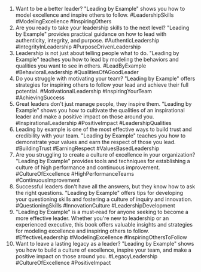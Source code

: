 1. Want to be a better leader? "Leading by Example" shows you how to model excellence and inspire others to follow. #LeadershipSkills #ModelingExcellence #InspiringOthers
2. Are you ready to take your leadership skills to the next level? "Leading by Example" provides practical guidance on how to lead with authenticity, integrity, and purpose. #AuthenticLeadership #IntegrityInLeadership #PurposeDrivenLeadership
3. Leadership is not just about telling people what to do. "Leading by Example" teaches you how to lead by modeling the behaviors and qualities you want to see in others. #LeadByExample #BehavioralLeadership #QualitiesOfAGoodLeader
4. Do you struggle with motivating your team? "Leading by Example" offers strategies for inspiring others to follow your lead and achieve their full potential. #MotivationalLeadership #InspiringYourTeam #AchievingSuccess
5. Great leaders don't just manage people, they inspire them. "Leading by Example" shows you how to cultivate the qualities of an inspirational leader and make a positive impact on those around you. #InspirationalLeadership #PositiveImpact #LeadershipQualities
6. Leading by example is one of the most effective ways to build trust and credibility with your team. "Leading by Example" teaches you how to demonstrate your values and earn the respect of those you lead. #BuildingTrust #EarningRespect #ValuesBasedLeadership
7. Are you struggling to create a culture of excellence in your organization? "Leading by Example" provides tools and techniques for establishing a culture of high performance and continuous improvement. #CultureOfExcellence #HighPerformanceTeams #ContinuousImprovement
8. Successful leaders don't have all the answers, but they know how to ask the right questions. "Leading by Example" offers tips for developing your questioning skills and fostering a culture of inquiry and innovation. #QuestioningSkills #InnovationCulture #LeadershipDevelopment
9. "Leading by Example" is a must-read for anyone seeking to become a more effective leader. Whether you're new to leadership or an experienced executive, this book offers valuable insights and strategies for modeling excellence and inspiring others to follow. #EffectiveLeadership #ModelingExcellence #InspiringOthersToFollow
10. Want to leave a lasting legacy as a leader? "Leading by Example" shows you how to build a culture of excellence, inspire your team, and make a positive impact on those around you. #LegacyLeadership #CultureOfExcellence #PositiveImpact
